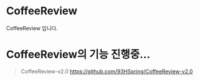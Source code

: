 # CoffeeReview
CoffeeReview 입니다.

# CoffeeReview의 기능  진행중...
> CoffeeReview-v2.0
> https://github.com/93HSpring/CoffeeReview-v2.0
